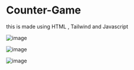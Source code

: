 # Counter-Game

this is made using HTML , Tailwind and Javascript

![image](https://github.com/RupalRastogi/Counter-Game/assets/110107667/279ebf65-354c-463f-9fdb-27b3d8d3b773)


![image](https://github.com/RupalRastogi/Counter-Game/assets/110107667/7e1fad04-7a0b-4477-8676-448c0ffefca2)


![image](https://github.com/RupalRastogi/Counter-Game/assets/110107667/95a3364c-fa5f-461b-be50-c976b815704a)


